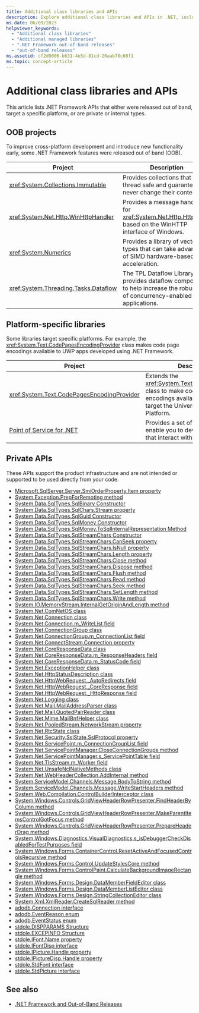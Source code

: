 ```yaml
---
title: Additional class libraries and APIs
description: Explore additional class libraries and APIs in .NET, including out-of-band (OOB) projects, platform-specific libraries, and private APIs.
ms.date: 06/09/2023
helpviewer_keywords:
  - "Additional class libraries"
  - "Additional managed libraries"
  - ".NET Framework out-of-band releases"
  - "out-of-band releases"
ms.assetid: cf2d9006-b631-4e5d-81cd-20aab78c60f1
ms.topic: concept-article
---
```

# Additional class libraries and APIs

This article lists .NET Framework APIs that either were released out of band, target a specific platform, or are private or internal types.

## OOB projects

To improve cross-platform development and introduce new functionality early, some .NET Framework features were released out of band (OOB).

| Project | Description |
| ------- | ----------- |
| <xref:System.Collections.Immutable> | Provides collections that are thread safe and guaranteed to never change their contents. |
| <xref:System.Net.Http.WinHttpHandler> | Provides a message handler for <xref:System.Net.Http.HttpClient> based on the WinHTTP interface of Windows. |
| <xref:System.Numerics> | Provides a library of vector types that can take advantage of SIMD hardware-based acceleration.|
| <xref:System.Threading.Tasks.Dataflow> | The TPL Dataflow Library provides dataflow components to help increase the robustness of concurrency-enabled applications. |

## Platform-specific libraries

Some libraries target specific platforms. For example, the <xref:System.Text.CodePagesEncodingProvider> class makes code page encodings available to UWP apps developed using .NET Framework.

| Project | Description |
| ------- | ----------- |
| <xref:System.Text.CodePagesEncodingProvider> | Extends the <xref:System.Text.EncodingProvider> class to make code page encodings available to apps that target the Universal Windows Platform. |
| [Point of Service for .NET](pos-for-net/index.md) | Provides a set of classes that enable you to develop applications that interact with POS devices. |

## Private APIs

These APIs support the product infrastructure and are not intended or supported to be used directly from your code.

* [Microsoft.SqlServer.Server.SmiOrderProperty.Item property](microsoft.sqlserver.server.smiorderproperty.item.md)
* [System.Exception.PrepForRemoting method](system.exception.prepforremoting.md)
* [System.Data.SqlTypes.SqlBinary Constructor](system.data.sqltypes.sqlbinary.-ctor.md)
* [System.Data.SqlTypes.SqlChars.Stream property](system.data.sqltypes.sqlchars.stream.md)
* [System.Data.SqlTypes.SqlGuid Constructor](system.data.sqltypes.sqlguid.-ctor.md)
* [System.Data.SqlTypes.SqlMoney Constructor](system.data.sqltypes.sqlmoney.-ctor.md)
* [System.Data.SqlTypes.SqlMoney.ToSqlInternalRepresentation Method](system.data.sqltypes.sqlmoney.tosqlinternalrepresentation.md)
* [System.Data.SqlTypes.SqlStreamChars Constructor](system.data.sqltypes.sqlstreamchars.-ctor.md)
* [System.Data.SqlTypes.SqlStreamChars.CanSeek property](system.data.sqltypes.sqlstreamchars.canseek.md)
* [System.Data.SqlTypes.SqlStreamChars.IsNull property](system.data.sqltypes.sqlstreamchars.isnull.md)
* [System.Data.SqlTypes.SqlStreamChars.Length property](system.data.sqltypes.sqlstreamchars.length.md)
* [System.Data.SqlTypes.SqlStreamChars.Close method](system.data.sqltypes.sqlstreamchars.close.md)
* [System.Data.SqlTypes.SqlStreamChars.Dispose method](system.data.sqltypes.sqlstreamchars.dispose.md)
* [System.Data.SqlTypes.SqlStreamChars.Flush method](system.data.sqltypes.sqlstreamchars.flush.md)
* [System.Data.SqlTypes.SqlStreamChars.Read method](system.data.sqltypes.sqlstreamchars.read.md)
* [System.Data.SqlTypes.SqlStreamChars.Seek method](system.data.sqltypes.sqlstreamchars.seek.md)
* [System.Data.SqlTypes.SqlStreamChars.SetLength method](system.data.sqltypes.sqlstreamchars.setlength.md)
* [System.Data.SqlTypes.SqlStreamChars.Write method](system.data.sqltypes.sqlstreamchars.write.md)
* [System.IO.MemoryStream.InternalGetOriginAndLength method](system.io.memorystream.internalgetoriginandlength.md)
* [System.Net.ComNetOS class](system.net.comnetos.md)
* [System.Net.Connection class](connection.md)
* [System.Net.Connection.m\_WriteList field](m_writelist.md)
* [System.Net.ConnectionGroup class](connectiongroup.md)
* [System.Net.ConnectionGroup.m\_ConnectionList field](m_connectionlist.md)
* [System.Net.ConnectStream.Connection property](system.net.connectstream.connection.md)
* [System.Net.CoreResponseData class](coreresponsedata.md)
* [System.Net.CoreResponseData.m\_ResponseHeaders field](coreresponsedata_m_responseheaders.md)
* [System.Net.CoreResponseData.m\_StatusCode field](coreresponsedata_m_statuscode.md)
* [System.Net.ExceptionHelper class](system.net.exceptionhelper.md)
* [System.Net.HttpStatusDescription class](system.net.httpstatusdescription.md)
* [System.Net.HttpWebRequest.\_AutoRedirects field](_autoredirects.md)
* [System.Net.HttpWebRequest.\_CoreResponse field](httpwebrequest__coreresponse.md)
* [System.Net.HttpWebRequest.\_HttpResponse field](_httpresponse.md)
* [System.Net.Logging class](system.net.logging.md)
* [System.Net.Mail.MailAddressParser class](system.net.mail.mailaddressparser.md)
* [System.Net.Mail.QuotedPairReader class](system.net.mail.quotedpairreader.md)
* [System.Net.Mime.MailBnfHelper class](system.net.mime.mailbnfhelper.md)
* [System.Net.PooledStream.NetworkStream property](system.net.pooledstream.networkstream.md)
* [System.Net.RtcState class](system.net.rtcstate.md)
* [System.Net.Security.SslState.SslProtocol property](system.net.security.sslstate.sslprotocol.md)
* [System.Net.ServicePoint.m\_ConnectionGroupList field](m_connectiongrouplist.md)
* [System.Net.ServicePointManager.CloseConnectionGroups method](system.net.servicepointmanager.closeconnectiongroups.md)
* [System.Net.ServicePointManager.s\_ServicePointTable field](s_servicepointtable.md)
* [System.Net.TlsStream.m_Worker field](system.net.tlsstream.m_worker.md)
* [System.Net.UnsafeNclNativeMethods class](system.net.unsafenclnativemethods.md)
* [System.Net.WebHeaderCollection.AddInternal method](system.net.webheadercollection.addinternal.md)
* [System.ServiceModel.Channels.Message.BodyToString method](system.servicemodel.channels.message.bodytostring.md)
* [System.ServiceModel.Channels.Message.WriteStartHeaders method](system.servicemodel.channels.message.writestartheaders.md)
* [System.Web.Compilation.ControlBuilderInterceptor class](controlbuilderinterceptor-class.md)
* [System.Windows.Controls.GridViewHeaderRowPresenter.FindHeaderByColumn method](system.windows.controls.gridviewheaderrowpresenter.findheaderbycolumn.md)
* [System.Windows.Controls.GridViewHeaderRowPresenter.MakeParentItemsControlGotFocus method](system.windows.controls.gridviewheaderrowpresenter.makeparentitemscontrolgotfocus.md)
* [System.Windows.Controls.GridViewHeaderRowPresenter.PrepareHeaderDrag method](system.windows.controls.gridviewheaderrowpresenter.prepareheaderdrag.md)
* [System.Windows.Diagnostics.VisualDiagnostics.s\_isDebuggerCheckDisabledForTestPurposes field](s-isdebuggercheckdisabledfortestpurposes-field.md)
* [System.Windows.Forms.ContainerControl.ResetActiveAndFocusedControlsRecursive method](system-windows-forms/resetactiveandfocusedcontrolsrecursive-method.md)
* [System.Windows.Forms.Control.UpdateStylesCore method](system-windows-forms/updatestylescore-method.md)
* [System.Windows.Forms.ControlPaint.CalculateBackgroundImageRectangle method](system-windows-forms/calculatebackgroundimagerectangle-method.md)
* [System.Windows.Forms.Design.DataMemberFieldEditor class](datamemberfieldeditor-class.md)
* [System.Windows.Forms.Design.DataMemberListEditor class](datamemberlisteditor-class.md)
* [System.Windows.Forms.Design.StringCollectionEditor class](system-windows-forms/stringcollectioneditor-class.md)
* [System.Xml.XmlReader.CreateSqlReader method](system.xml.xmlreader.createsqlreader.md)
* [adodb.Connection interface](adodb.connection.md)
* [adodb.EventReason enum](adodb.eventreasonenum.md)
* [adodb.EventStatus enum](adodb.eventstatusenum.md)
* [stdole.DISPPARAMS Structure](stdole.dispparams.md)
* [stdole.EXCEPINFO Structure](stdole.excepinfo.md)
* [stdole.IFont.Name property](stdole.ifont.name.md)
* [stdole.IFontDisp interface](stdole.ifontdisp.md)
* [stdole.IPicture.Handle property](stdole.ipicture.handle.md)
* [stdole.IPictureDisp.Handle property](stdole.ipicturedisp.handle.md)
* [stdole.StdFont interface](stdole.stdfont.md)
* [stdole.StdPicture interface](stdole.stdpicture.md)

## See also

* [.NET Framework and Out-of-Band Releases](../get-started/out-of-band-releases.md)
